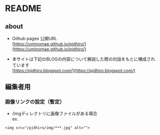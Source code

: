 # README

## about

- Github pages 公開URL  
[https://uminomae.github.io/pjdhiro/](https://uminomae.github.io/pjdhiro/)

- 本サイトは下記のBLOGの内容について解説した際の対話をもとに構成されています  
[https://pjdhiro.blogspot.com/](https://pjdhiro.blogspot.com/)

## 編集者用

### 画像リンクの設定（暫定）

- /imgディレクトリに画像ファイルがある場合  
ex.
```
<img src="/pjdhiro/img/***.jpg" alt="">
```